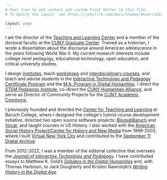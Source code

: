 ```yaml
---
# Feel free to add content and custom Front Matter to this file.
# To modify the layout, see https://jekyllrb.com/docs/themes/#overriding-theme-defaults

layout: page
---
```


I am the director of the [Teaching and Learning Center](https://cuny.is/teaching) and a member of the doctoral faculty at the [CUNY Graduate Center](https://www.gc.cuny.edu/). Trained as a historian, I wrote a dissertation about the discourse around American adolescence in the years following World War II. My current research interests include college-level pedagogy, educational technology, open education, and critical university studies.

I design [institutes](https://tlc.commons.gc.cuny.edu/teachcuny-institutes/), teach [workshops](https://tlc.commons.gc.cuny.edu/workshop-archive/) and [interdisciplinary courses](https://critedtechsp23.commons.gc.cuny.edu/), and teach and advise students in the [Interactive Technology and Pedagogy Certificate Program](https://www.gc.cuny.edu/interactive-technology-and-pedagogy) and the [M.A. Program in Digital Humanities](https://www.gc.cuny.edu/digital-humanities). I direct the [STEM Pedagogy Institute](http://cuny.is/spi), co-direct the [CUNY Humanities Alliance](https://cunyhumanitiesalliance.org/), and serve as Director of Community Projects for the [CUNY Academic Commons](http://cuny.is).  

I previously founded and directed the [Center for Teaching and Learning](https://blogs.baruch.cuny.edu/ctl/) at Baruch College, where I designed the college's hybrid course development initiative, directed two open source software projects: [Blogs@Baruch](https://blogs.baruch.cuny.edu/) and [Vocat](https://vocat.io/), and taught courses in US History. I also worked with the [American Social History Project/Center for History and New Media](https://ashp.cuny.edu/) from 1999-2003, where I built [Virtual New York City](https://virtualny.ashp.cuny.edu/) and contributed to the [September 11 Digital Archive](https://911digitalarchive.org/).

From 2012-2022, I was a member of the editorial collective that oversees the [*Journal of Interactive Technology and Pedagogy*](https://cuny.manifoldapp.org/journals/jitp). I have contributed essays to Matthew K. Gold’s [*Debates in the Digital Humanities*](https://dhdebates.gc.cuny.edu/read/untitled-88c11800-9446-469b-a3be-3fdb36bfbd1e/section/683df398-b766-41e0-9825-2247fc124f64#ch19) and, with Thomas Harbison, to Jack Dougherty and Kristen Nawrotzki’s [*Writing History in the Digital Age*](https://www.fulcrum.org/epubs/xw42n885n?locale=en#/6/38[chp07]!/4/2/4[p97]/1:0).
